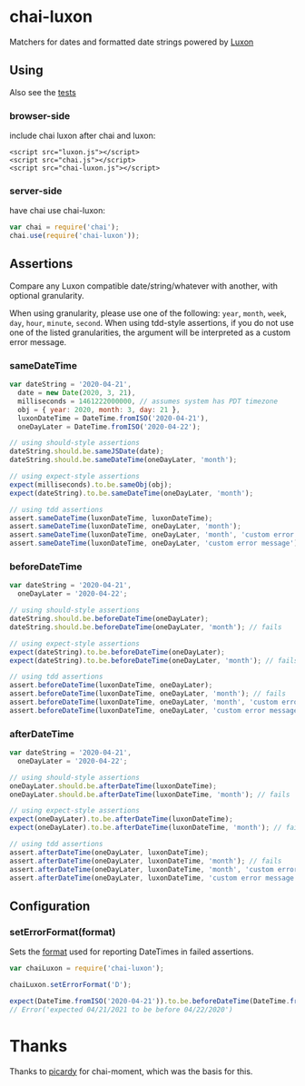 # chai-luxon

Matchers for dates and formatted date strings powered by [Luxon](https://moment.github.io/luxon/)

## Using

Also see the [tests](https://github.com/cadam11/chai-luxon/tree/master/test/)

### browser-side

include chai luxon after chai and luxon:

    <script src="luxon.js"></script>
    <script src="chai.js"></script>
    <script src="chai-luxon.js"></script>

### server-side

have chai use chai-luxon:

```javascript
var chai = require('chai');
chai.use(require('chai-luxon'));
```

## Assertions

Compare any Luxon compatible date/string/whatever with another, with optional granularity.

When using granularity, please use one of the following: `year`, `month`, `week`, `day`, `hour`, `minute`, `second`. When using tdd-style assertions, if you do not use one of the listed granularities, the argument will be interpreted as a custom error message.

### sameDateTime

```javascript
var dateString = '2020-04-21',
  date = new Date(2020, 3, 21),
  milliseconds = 1461222000000, // assumes system has PDT timezone
  obj = { year: 2020, month: 3, day: 21 },
  luxonDateTime = DateTime.fromISO('2020-04-21'),
  oneDayLater = DateTime.fromISO('2020-04-22');

// using should-style assertions
dateString.should.be.sameJSDate(date);
dateString.should.be.sameDateTime(oneDayLater, 'month');

// using expect-style assertions
expect(milliseconds).to.be.sameObj(obj);
expect(dateString).to.be.sameDateTime(oneDayLater, 'month');

// using tdd assertions
assert.sameDateTime(luxonDateTime, luxonDateTime);
assert.sameDateTime(luxonDateTime, oneDayLater, 'month');
assert.sameDateTime(luxonDateTime, oneDayLater, 'month', 'custom error message');
assert.sameDateTime(luxonDateTime, oneDayLater, 'custom error message'); // fails
```

### beforeDateTime

```javascript
var dateString = '2020-04-21',
  oneDayLater = '2020-04-22';

// using should-style assertions
dateString.should.be.beforeDateTime(oneDayLater);
dateString.should.be.beforeDateTime(oneDayLater, 'month'); // fails

// using expect-style assertions
expect(dateString).to.be.beforeDateTime(oneDayLater);
expect(dateString).to.be.beforeDateTime(oneDayLater, 'month'); // fails

// using tdd assertions
assert.beforeDateTime(luxonDateTime, oneDayLater);
assert.beforeDateTime(luxonDateTime, oneDayLater, 'month'); // fails
assert.beforeDateTime(luxonDateTime, oneDayLater, 'month', 'custom error message'); // fails
assert.beforeDateTime(luxonDateTime, oneDayLater, 'custom error message');
```

### afterDateTime

```javascript
var dateString = '2020-04-21',
  oneDayLater = '2020-04-22';

// using should-style assertions
oneDayLater.should.be.afterDateTime(luxonDateTime);
oneDayLater.should.be.afterDateTime(luxonDateTime, 'month'); // fails

// using expect-style assertions
expect(oneDayLater).to.be.afterDateTime(luxonDateTime);
expect(oneDayLater).to.be.afterDateTime(luxonDateTime, 'month'); // fails

// using tdd assertions
assert.afterDateTime(oneDayLater, luxonDateTime);
assert.afterDateTime(oneDayLater, luxonDateTime, 'month'); // fails
assert.afterDateTime(oneDayLater, luxonDateTime, 'month', 'custom error message'); // fails
assert.afterDateTime(oneDayLater, luxonDateTime, 'custom error message');
```

## Configuration

### setErrorFormat(format)

Sets the [format](https://moment.github.io/luxon/docs/manual/formatting.html) used for reporting DateTimes in failed assertions.

```javascript
var chaiLuxon = require('chai-luxon');

chaiLuxon.setErrorFormat('D');

expect(DateTime.fromISO('2020-04-21')).to.be.beforeDateTime(DateTime.fromISO('2020-04-22'));
// Error('expected 04/21/2021 to be before 04/22/2020')
```

# Thanks

Thanks to [picardy](https://github.com/picardy/chai-moment/) for chai-moment, which was the basis for this.
